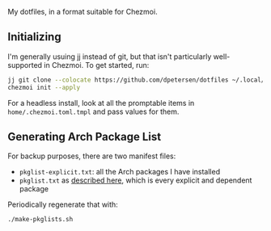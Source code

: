 My dotfiles, in a format suitable for Chezmoi.

## Initializing

I'm generally usuing jj instead of git, but that isn't particularly well-supported in Chezmoi. To get started, run:

```bash
jj git clone --colocate https://github.com/dpetersen/dotfiles ~/.local/share/chezmoi
chezmoi init --apply
```

For a headless install, look at all the promptable items in `home/.chezmoi.toml.tmpl` and pass values for them.

## Generating Arch Package List

For backup purposes, there are two manifest files:
  - `pkglist-explicit.txt`: all the Arch packages I have installed
  - `pkglist.txt`  as [described here](https://wiki.archlinux.org/index.php/Pacman/Tips_and_tricks#List_of_installed_packages), which is every explicit and dependent package

Periodically regenerate that with:

```
./make-pkglists.sh
```
